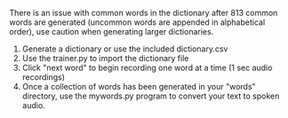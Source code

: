 There is an issue with common words in the dictionary after 813 common words are generated (uncommon words are appended in alphabetical order), use caution when generating larger dictionaries.

1. Generate a dictionary or use the included dictionary.csv
2. Use the trainer.py to import the dictionary file
3. Click "next word" to begin recording one word at a time (1 sec audio recordings)
4. Once a collection of words has been generated in your "words" directory, use the mywords.py program to convert your text to spoken audio.
